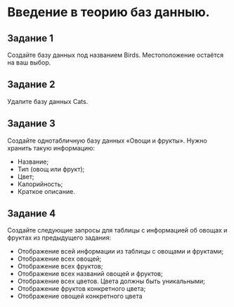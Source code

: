 # Введение в теорию баз данныю.

## Задание 1
Создайте базу данных под названием Birds. Местоположение остаётся на ваш выбор.
## Задание 2
Удалите базу данных Cats.
## Задание 3
Создайте однотабличную базу данных «Овощи и
фрукты». Нужно хранить такую информацию:
- Название;
- Тип (овощ или фрукт);
- Цвет;
- Калорийность;
- Краткое описание.
## Задание 4
Создайте следующие запросы для таблицы с информацией об овощах и фруктах из предыдущего задания:
- Отображение всей информации из таблицы с овощами и фруктами;
- Отображение всех овощей;
- Отображение всех фруктов;
- Отображение всех названий овощей и фруктов;
- Отображение всех цветов. Цвета должны быть уникальными;
- Отображение фруктов конкретного цвета;
- Отображение овощей конкретного цвета
